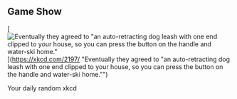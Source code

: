 ## Game Show
[![Eventually they agreed to "an auto-retracting dog leash with one end clipped to your house, so you can press the button on the handle and water-ski home."](https://imgs.xkcd.com/comics/game_show.png)](https://xkcd.com/2197/ "Eventually they agreed to "an auto-retracting dog leash with one end clipped to your house, so you can press the button on the handle and water-ski home."")

Your daily random xkcd
